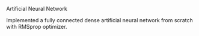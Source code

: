 Artificial Neural Network

Implemented a fully connected dense artificial neural network from scratch with RMSprop optimizer.
